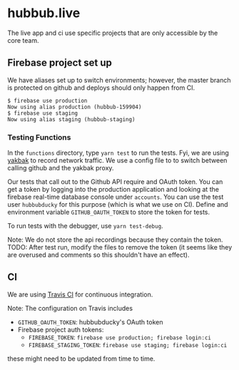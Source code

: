 # hubbub.live

The live app and ci use specific projects that are only accessible by the core team.

## Firebase project set up

We have aliases set up to switch environments; however, the master branch is protected on github and deploys should only happen from CI.

```
$ firebase use production
Now using alias production (hubbub-159904)
$ firebase use staging
Now using alias staging (hubbub-staging)
```

### Testing Functions

In the `functions` directory, type `yarn test` to run the tests. Fyi, we are using
[yakbak](https://github.com/flickr/yakbak) to record network traffic. We use a config
file to to switch between calling github and the yakbak proxy.

Our tests that call out to the Github API require and OAuth token. You can get a token by logging into the production application and looking at the firebase real-time database console under `accounts`. You can use the test user `hubbubducky` for this purpose (which is what we use on CI). Define and environment variable `GITHUB_OAUTH_TOKEN` to store the token for tests.

To run tests with the debugger, use `yarn test-debug`.

Note: We do not store the api recordings because they contain the token. TODO: After test run, modify the files to remove the token (it seems like they are overused and comments so this shouldn't have an effect).

## CI

We are using [Travis CI](https://travis-ci.org/all-the-hubbub/hubbub) for continuous integration.

Note: The configuration on Travis includes

* `GITHUB_OAUTH_TOKEN`: hubbubducky's OAuth token
* Firebase project auth tokens:
  * `FIREBASE_TOKEN`: `firebase use production; firebase login:ci`
  * `FIREBASE_STAGING_TOKEN`: `firebase use staging; firebase login:ci`

these might need to be updated from time to time.

